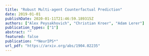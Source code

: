 ```yaml
---
title: "Robust Multi-agent Counterfactual Prediction"
date: 2019-01-01
publishDate: 2020-01-11T21:46:59.189315Z
authors: ["Alex Peysakhovich", "Christian Kroer", "Adam Lerer"]
publication_types: ["1"]
abstract: ""
featured: false
publication: "*NeurIPS*"
url_pdf: "https://arxiv.org/abs/1904.02235"
---
```


